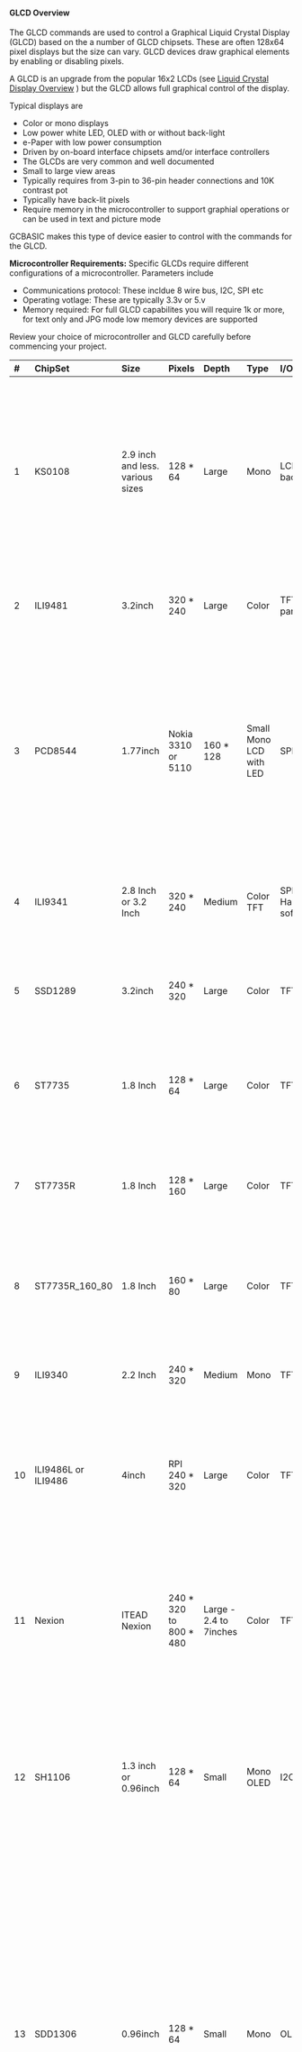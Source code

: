 <div class="section">

<div class="titlepage">

<div>

<div>

#### <span id="glcd_overview"></span>GLCD Overview

</div>

</div>

</div>

The GLCD commands are used to control a Graphical Liquid Crystal Display
(GLCD) based on the a number of GLCD chipsets. These are often 128x64
pixel displays but the size can vary. GLCD devices draw graphical
elements by enabling or disabling pixels.

A GLCD is an upgrade from the popular 16x2 LCDs (see
<a href="lcd_overview" class="link" title="LCD Overview">Liquid Crystal Display Overview</a>
) but the GLCD allows full graphical control of the display.

Typical displays are

<div class="itemizedlist">

-   Color or mono displays
-   Low power white LED, OLED with or without back-light
-   e-Paper with low power consumption
-   Driven by on-board interface chipsets amd/or interface controllers
-   The GLCDs are very common and well documented
-   Small to large view areas
-   Typically requires from 3-pin to 36-pin header connections and 10K
    contrast pot
-   Typically have back-lit pixels
-   Require memory in the microcontroller to support graphial operations
    or can be used in text and picture mode

</div>

GCBASIC makes this type of device easier to control with the commands
for the GLCD.

<span class="strong">**Microcontroller Requirements:**</span> Specific
GLCDs require different configurations of a microcontroller. Parameters
include

<div class="itemizedlist">

-   Communications protocol: These incldue 8 wire bus, I2C, SPI etc
-   Operating votlage: These are typically 3.3v or 5.v
-   Memory required: For full GLCD capabilites you will require 1k or
    more, for text only and JPG mode low memory devices are supported

</div>

Review your choice of microcontroller and GLCD carefully before
commencing your project.

<div class="informaltable">

<table data-border="1">
<thead>
<tr class="header">
<th style="text-align: left;"><span class="strong"><strong>#</strong></span></th>
<th style="text-align: left;"><span class="strong"><strong>ChipSet</strong></span></th>
<th style="text-align: left;"><span class="strong"><strong>Size</strong></span></th>
<th style="text-align: left;"><span class="strong"><strong>Pixels</strong></span></th>
<th style="text-align: left;"><span class="strong"><strong>Depth</strong></span></th>
<th style="text-align: left;"><span class="strong"><strong>Type</strong></span></th>
<th style="text-align: left;"><span class="strong"><strong>I/O</strong></span></th>
<th style="text-align: left;"><span class="strong"><strong>Support</strong></span></th>
<th style="text-align: left;"><span class="strong"><strong>Operating</strong></span></th>
<th style="text-align: left;"><span class="strong"><strong>Comments</strong></span></th>
<th style="text-align: left;"><span class="strong"><strong>Requirements</strong></span></th>
<th style="text-align: left;"><span class="strong"><strong>Assessment</strong></span></th>
</tr>
</thead>
<tbody>
<tr class="odd">
<td style="text-align: left;"><p>1</p></td>
<td style="text-align: left;"><p>KS0108</p></td>
<td style="text-align: left;"><p>2.9 inch and less. various sizes</p></td>
<td style="text-align: left;"><p>128 * 64</p></td>
<td style="text-align: left;"><p>Large</p></td>
<td style="text-align: left;"><p>Mono</p></td>
<td style="text-align: left;"><p>LCD typically with backlight</p></td>
<td style="text-align: left;"><p>8-bit parallel PIC and AVR: Software device specific protocol</p></td>
<td style="text-align: left;"><p>Typically operates at VCC 5. Always check voltage specifications 8-bit bus required.</p></td>
<td style="text-align: left;"><p>Bit 7 of the bus is read/write – this could cause potential lockup – this is low risk.   Uses the KS0107B (or NT7107C) a 64-channel common driver which generates the timing signal to control the two KS0108B segment drivers.</p></td>
<td style="text-align: left;"><p>Requires 12 ports/connections.</p></td>
<td style="text-align: left;"><p>These are low cost mono devices.</p></td>
</tr>
<tr class="even">
<td style="text-align: left;"><p>2</p></td>
<td style="text-align: left;"><p>ILI9481</p></td>
<td style="text-align: left;"><p>3.2inch</p></td>
<td style="text-align: left;"><p>320 * 240</p></td>
<td style="text-align: left;"><p>Large</p></td>
<td style="text-align: left;"><p>Color</p></td>
<td style="text-align: left;"><p>TFT LCD 8-bit parallel</p></td>
<td style="text-align: left;"><p>PIC: Set per bit. AVR: via Shield set via AND PORT command</p></td>
<td style="text-align: left;"><p>+VCC from 2.7 to 5. Always check voltage specifications</p></td>
<td style="text-align: left;"><p>UNO shield is excellent. Very fast display.</p></td>
<td style="text-align: left;"><p>SPI requires 4 ports plus 2 ports. Typically 6 in total.</p></td>
<td style="text-align: left;"><p>Good GLCD with very good GLCD performance.</p></td>
</tr>
<tr class="odd">
<td style="text-align: left;"><p>3</p></td>
<td style="text-align: left;"><p>PCD8544</p></td>
<td style="text-align: left;"><p>1.77inch</p></td>
<td style="text-align: left;"><p>Nokia 3310 or 5110</p></td>
<td style="text-align: left;"><p>160 * 128</p></td>
<td style="text-align: left;"><p>Small Mono LCD with LED</p></td>
<td style="text-align: left;"><p>SPI</p></td>
<td style="text-align: left;"><p>PIC and AVR: Device specific SPI command, all in software.</p></td>
<td style="text-align: left;"><p>Display can operate in text mode only for low RAM microcontrollers as full GLCD capabilities requires 512bytes of RAM. +VCC 3.3. Always check voltage specifications Nice display. Sensitive to operating voltages.</p></td>
<td style="text-align: left;"><p>Minimum RAM required is 512 bytes then add user variables for graphics mode, this display can operate in text mode only for low RAM microcontrollers.</p></td>
<td style="text-align: left;"><p>SPI requires 4 ports plus 2 ports. Typically 6 in total.</p></td>
<td style="text-align: left;"><p>Good for cost and performance</p></td>
</tr>
<tr class="even">
<td style="text-align: left;"><p>4</p></td>
<td style="text-align: left;"><p>ILI9341</p></td>
<td style="text-align: left;"><p>2.8 Inch or 3.2 Inch</p></td>
<td style="text-align: left;"><p>320 * 240</p></td>
<td style="text-align: left;"><p>Medium</p></td>
<td style="text-align: left;"><p>Color TFT</p></td>
<td style="text-align: left;"><p>SPI PIC and AVR: Hardware and software SPI</p></td>
<td style="text-align: left;"><p>Typically operates at VCC 5. Always check voltage specifications</p></td>
<td style="text-align: left;"><p>+VCC from 2.7 to 5. Always check voltage specifications</p></td>
<td style="text-align: left;"><p>Very nice display.</p></td>
<td style="text-align: left;"><p>SPI requires 4 ports plus 2 ports. Typically 6 in total.</p></td>
<td style="text-align: left;"><p>Good for cost and performance</p></td>
</tr>
<tr class="odd">
<td style="text-align: left;"><p>5</p></td>
<td style="text-align: left;"><p>SSD1289</p></td>
<td style="text-align: left;"><p>3.2inch</p></td>
<td style="text-align: left;"><p>240 * 320</p></td>
<td style="text-align: left;"><p>Large</p></td>
<td style="text-align: left;"><p>Color</p></td>
<td style="text-align: left;"><p>TFT LCD</p></td>
<td style="text-align: left;"><p>16-bit parallel AVR: Software device specific protocol.</p></td>
<td style="text-align: left;"><p>Typically operates at VCC 5. Always check voltage specifications</p></td>
<td style="text-align: left;"><p>Mega2560 shield required.</p></td>
<td style="text-align: left;"><p>Connectivity requires 20 ports.</p></td>
<td style="text-align: left;"><p>Good for Mega2560 type shields</p></td>
</tr>
<tr class="even">
<td style="text-align: left;"><p>6</p></td>
<td style="text-align: left;"><p>ST7735</p></td>
<td style="text-align: left;"><p>1.8 Inch</p></td>
<td style="text-align: left;"><p>128 * 64</p></td>
<td style="text-align: left;"><p>Large</p></td>
<td style="text-align: left;"><p>Color</p></td>
<td style="text-align: left;"><p>TFT LCD</p></td>
<td style="text-align: left;"><p>SPI</p></td>
<td style="text-align: left;"><p>PIC and AVR: Hardware and software SPI</p></td>
<td style="text-align: left;"><p>Typically operates at VCC 5. Always check voltage specifications Very nice display.</p></td>
<td style="text-align: left;"><p>SPI requires 4 ports plus 2 ports. Typically 6 in total.</p></td>
<td style="text-align: left;"><p>Good for cost and performance</p></td>
</tr>
<tr class="odd">
<td style="text-align: left;"><p>7</p></td>
<td style="text-align: left;"><p>ST7735R</p></td>
<td style="text-align: left;"><p>1.8 Inch</p></td>
<td style="text-align: left;"><p>128 * 160</p></td>
<td style="text-align: left;"><p>Large</p></td>
<td style="text-align: left;"><p>Color</p></td>
<td style="text-align: left;"><p>TFT LCD</p></td>
<td style="text-align: left;"><p>SPI</p></td>
<td style="text-align: left;"><p>PIC and AVR: Hardware and software SPI</p></td>
<td style="text-align: left;"><p>Typically operates at VCC 5. Always check voltage specifications Very nice display.</p></td>
<td style="text-align: left;"><p>SPI requires 4 ports plus 2 ports. Typically 6 in total.</p></td>
<td style="text-align: left;"><p>Good for cost and performance</p></td>
</tr>
<tr class="even">
<td style="text-align: left;"><p>8</p></td>
<td style="text-align: left;"><p>ST7735R_160_80</p></td>
<td style="text-align: left;"><p>1.8 Inch</p></td>
<td style="text-align: left;"><p>160 * 80</p></td>
<td style="text-align: left;"><p>Large</p></td>
<td style="text-align: left;"><p>Color</p></td>
<td style="text-align: left;"><p>TFT LCD</p></td>
<td style="text-align: left;"><p>SPI</p></td>
<td style="text-align: left;"><p>PIC and AVR: Hardware and software SPI</p></td>
<td style="text-align: left;"><p>Typically operates at VCC 5. Always check voltage specifications Very nice display.</p></td>
<td style="text-align: left;"><p>SPI requires 4 ports plus 2 ports. Typically 6 in total.</p></td>
<td style="text-align: left;"><p>Good for cost and performance</p></td>
</tr>
<tr class="odd">
<td style="text-align: left;"><p>9</p></td>
<td style="text-align: left;"><p>ILI9340</p></td>
<td style="text-align: left;"><p>2.2 Inch</p></td>
<td style="text-align: left;"><p>240 * 320</p></td>
<td style="text-align: left;"><p>Medium</p></td>
<td style="text-align: left;"><p>Mono</p></td>
<td style="text-align: left;"><p>TFT LCD</p></td>
<td style="text-align: left;"><p>SPI</p></td>
<td style="text-align: left;"><p>PIC and AVR: Hardware and software SPI</p></td>
<td style="text-align: left;"><p>Typically operates at VCC 5. Always check voltage specifications</p></td>
<td style="text-align: left;"><p>SPI requires 4 ports plus 2 ports. Typically 6 in total.</p></td>
<td style="text-align: left;"><p>Good for cost and performance</p></td>
</tr>
<tr class="even">
<td style="text-align: left;"><p>10</p></td>
<td style="text-align: left;"><p>ILI9486L or ILI9486</p></td>
<td style="text-align: left;"><p>4inch</p></td>
<td style="text-align: left;"><p>RPI 240 * 320</p></td>
<td style="text-align: left;"><p>Large</p></td>
<td style="text-align: left;"><p>Color</p></td>
<td style="text-align: left;"><p>TFT LCD</p></td>
<td style="text-align: left;"><p>SPI and 8Bit Bus</p></td>
<td style="text-align: left;"><p>PIC and AVR: Hardware and software SPI AVR: 8Bit Bus using an UNO Shield. PIC: 8bit port suppported.</p></td>
<td style="text-align: left;"><p>Typically operates at VCC 5. Always check voltage specifications Great pixel display.</p></td>
<td style="text-align: left;"><p>SPI requires 4 ports plus 2 ports. Typically 6 in total. 8Bit Bus requires 8 ports plus 4 control ports. Typically 13 in total using an 8bit bus solution.</p></td>
<td style="text-align: left;"><p>An expensive option</p></td>
</tr>
<tr class="odd">
<td style="text-align: left;"><p>11</p></td>
<td style="text-align: left;"><p>Nexion</p></td>
<td style="text-align: left;"><p>ITEAD Nexion</p></td>
<td style="text-align: left;"><p>240 * 320 to 800 * 480</p></td>
<td style="text-align: left;"><p>Large - 2.4 to 7inches</p></td>
<td style="text-align: left;"><p>Color</p></td>
<td style="text-align: left;"><p>TFT LCD</p></td>
<td style="text-align: left;"><p>Serial - hardware or software serial is supported.</p></td>
<td style="text-align: left;"><p>Nextion specfic and GLCD command set</p></td>
<td style="text-align: left;"><p>Typically operates at VCC 5 with external power supply. Always check voltage specifications Great command set, you need to learn the GUI and then interface to GCBASIC.</p></td>
<td style="text-align: left;"><p>2 ports for the read/write serial operations.</p></td>
<td style="text-align: left;"><p>A very nice option but if you need flexibility then the best!</p></td>
</tr>
<tr class="even">
<td style="text-align: left;"><p>12</p></td>
<td style="text-align: left;"><p>SH1106</p></td>
<td style="text-align: left;"><p>1.3 inch or 0.96inch</p></td>
<td style="text-align: left;"><p>128 * 64</p></td>
<td style="text-align: left;"><p>Small</p></td>
<td style="text-align: left;"><p>Mono OLED</p></td>
<td style="text-align: left;"><p>I2C</p></td>
<td style="text-align: left;"><p>PIC and AVR: Hardware and software I2C</p></td>
<td style="text-align: left;"><p>Always at 3.3v. Always check voltage specifications</p></td>
<td style="text-align: left;"><p>RAM for Full Mode GLCD is 1024 bytes or Low Memory GLCD is 128 bytes or 0 bytes for Text GLCD Mode then add user variables for graphics mode.</p></td>
<td style="text-align: left;"><p>I2C requires 2 ports.</p></td>
<td style="text-align: left;"><p>Good OLED display, excellent value for money</p></td>
</tr>
<tr class="odd">
<td style="text-align: left;"><p>13</p></td>
<td style="text-align: left;"><p>SDD1306</p></td>
<td style="text-align: left;"><p>0.96inch</p></td>
<td style="text-align: left;"><p>128 * 64</p></td>
<td style="text-align: left;"><p>Small</p></td>
<td style="text-align: left;"><p>Mono</p></td>
<td style="text-align: left;"><p>OLED</p></td>
<td style="text-align: left;"><p>I2C and SPI</p></td>
<td style="text-align: left;"><p>PIC and AVR: Hardware and software I2C, and software SPI</p></td>
<td style="text-align: left;"><p>RAM for Full Mode GLCD is 1024 bytes or Low Memory GLCD is 128 bytes or 0 bytes for Text GLCD Mode then add user variables for graphics mode. Typically operates at VCC 5. Always check voltage specifications Very good OLED display. Driver supports gaming. Minimum RAM required is 1024 bytes then add user variables for graphics mode.</p>
<p>Display can operate in text mode only for low RAM microcontrollers</p></td>
<td style="text-align: left;"><p>SPI requires 4 ports plus 2 ports. Typically 6 in total.</p>
<p>I2C requires 2 ports.</p></td>
<td style="text-align: left;"><p>Good OLED display, excellent value for money</p></td>
</tr>
<tr class="even">
<td style="text-align: left;"><p>14</p></td>
<td style="text-align: left;"><p>SDD1306 Twin Screen</p></td>
<td style="text-align: left;"><p>0.96inch * 2</p></td>
<td style="text-align: left;"><p>128 * 128</p></td>
<td style="text-align: left;"><p>Small</p></td>
<td style="text-align: left;"><p>Mono</p></td>
<td style="text-align: left;"><p>OLED</p></td>
<td style="text-align: left;"><p>I2C and SPI</p></td>
<td style="text-align: left;"><p>PIC and AVR: Hardware and software I2C, and software SPI</p></td>
<td style="text-align: left;"><p>RAM for Full Mode GLCD is 2048 bytes or Low Memory GLCD is 128 bytes or 0 bytes for Text GLCD Mode then add user variables for graphics mode. Typically operates at VCC 5. Always check voltage specifications Very good OLED display. Driver supports gaming. Minimum RAM required is 1024 bytes then add user variables for graphics mode.</p>
<p>Display can operate in text mode only for low RAM microcontrollers</p></td>
<td style="text-align: left;"><p>SPI requires 4 ports plus 3 ports. Typically 7 in total.</p>
<p>I2C requires 2 ports.</p></td>
<td style="text-align: left;"><p>Good OLED display, excellent value for money</p></td>
</tr>
<tr class="odd">
<td style="text-align: left;"><p>15</p></td>
<td style="text-align: left;"><p>SDD1306_32</p></td>
<td style="text-align: left;"><p>0.96inch</p></td>
<td style="text-align: left;"><p>128 * 32</p></td>
<td style="text-align: left;"><p>Very small</p></td>
<td style="text-align: left;"><p>Mono</p></td>
<td style="text-align: left;"><p>OLED</p></td>
<td style="text-align: left;"><p>I2C and SPI</p></td>
<td style="text-align: left;"><p>PIC and AVR: Hardware and software I2C, and software SPI</p></td>
<td style="text-align: left;"><p>RAM for Full Mode GLCD is 512 bytes or Low Memory GLCD is 128 bytes or 0 bytes for Text GLCD Mode then add user variables for graphics mode. Typically operates at VCC 5. Always check voltage specifications Best small OLED display. Driver supports gaming. Minimum RAM required is 512 bytes then add user variables for graphics mode, this display can operate in text mode only for low RAM microcontrollers</p></td>
<td style="text-align: left;"><p>SPI requires 4 ports plus 2 ports. Typically 6 in total.</p>
<p>I2C requires 2 ports.</p></td>
<td style="text-align: left;"><p>Good OLED display, excellent value for money</p></td>
</tr>
<tr class="even">
<td style="text-align: left;"><p>16</p></td>
<td style="text-align: left;"><p>ST7920</p></td>
<td style="text-align: left;"><p>2.9inch</p></td>
<td style="text-align: left;"><p>128 * 64</p></td>
<td style="text-align: left;"><p>Large</p></td>
<td style="text-align: left;"><p>Mono</p></td>
<td style="text-align: left;"><p>LCD typically with backlight 8-bit parallel</p></td>
<td style="text-align: left;"><p>PIC and AVR: Software device specific protocol.</p></td>
<td style="text-align: left;"><p>Typically operates at VCC 5. Always check voltage specifications</p></td>
<td style="text-align: left;"><p>8-bit bus required. Bit 7 of the bus is read/write – this could cause potential lockup – this is low risk.</p>
<p>This looks like a KS0108 but it is NOT! Supports Chinese font set.</p></td>
<td style="text-align: left;"><p>Requires 12 ports.</p></td>
<td style="text-align: left;"><p>A very slow device.</p></td>
</tr>
<tr class="odd">
<td style="text-align: left;"><p>17</p></td>
<td style="text-align: left;"><p>HX8347G</p></td>
<td style="text-align: left;"><p>2.2inch</p></td>
<td style="text-align: left;"><p>240 * 320</p></td>
<td style="text-align: left;"><p>Large</p></td>
<td style="text-align: left;"><p>Color</p></td>
<td style="text-align: left;"><p>TFT LCD</p></td>
<td style="text-align: left;"><p>SPI</p></td>
<td style="text-align: left;"><p>AVR 8 bit bus</p></td>
<td style="text-align: left;"><p>Typically operates at VCC 5. Always check voltage specifications Great pixel display.</p></td>
<td style="text-align: left;"><p>Controller requires 8 ports plus 5 control ports. Typically 13 in total with an UNO shield.</p></td>
<td style="text-align: left;"><p>An very nice display</p></td>
</tr>
<tr class="even">
<td style="text-align: left;"><p>18</p></td>
<td style="text-align: left;"><p>SDD1331</p></td>
<td style="text-align: left;"><p>0.96inch</p></td>
<td style="text-align: left;"><p>96 * 48</p></td>
<td style="text-align: left;"><p>Small</p></td>
<td style="text-align: left;"><p>Color</p></td>
<td style="text-align: left;"><p>OLED</p></td>
<td style="text-align: left;"><p>SPI</p></td>
<td style="text-align: left;"><p>PIC and AVR: Hardware and software I2C, and software SPI</p></td>
<td style="text-align: left;"><p>Typically operates at VCC 5. Always check voltage specifications</p></td>
<td style="text-align: left;"><p>SPI requires typically 6 in total.</p></td>
<td style="text-align: left;"><p>Very good color OLED display, excellent value for money</p></td>
</tr>
<tr class="odd">
<td style="text-align: left;"><p>19</p></td>
<td style="text-align: left;"><p>ILI9326</p></td>
<td style="text-align: left;"><p>3.00inch</p></td>
<td style="text-align: left;"><p>400 * 320</p></td>
<td style="text-align: left;"><p>Large</p></td>
<td style="text-align: left;"><p>Color</p></td>
<td style="text-align: left;"><p>OLED</p></td>
<td style="text-align: left;"><p>8 bit bus</p></td>
<td style="text-align: left;"><p>PIC and AVR: 8 bit bus</p></td>
<td style="text-align: left;"><p>Typically operates at VCC 3.3. Always check voltage specifications</p></td>
<td style="text-align: left;"><p>Requires typically 13 in total plus 0v, VCC and LED.</p></td>
<td style="text-align: left;"><p>Good color OLED display, good value for money as it is fast. But, the rotate is all executed in software and this does slow down processing.</p>
<p><br />
The LED connected is typically to ground. You can solder the GND connect to make the backlite permanently on.</p></td>
</tr>
<tr class="even">
<td style="text-align: left;"><p>20</p></td>
<td style="text-align: left;"><p>NT7108C</p></td>
<td style="text-align: left;"><p>2.9 inch and less. various sizes</p></td>
<td style="text-align: left;"><p>128 * 64</p></td>
<td style="text-align: left;"><p>Large</p></td>
<td style="text-align: left;"><p>Mono</p></td>
<td style="text-align: left;"><p>LCD typically with backlight</p></td>
<td style="text-align: left;"><p>8-bit parallel PIC and AVR: Software device specific protocol</p></td>
<td style="text-align: left;"><p>Typically operates at VCC 5. Always check voltage specifications 8-bit bus required.</p></td>
<td style="text-align: left;"><p>Look similar to KS0108, but, it is NOT the same, hence this driver.   Uses the Winstar’s WDG0151-TMI module, which is a 128×64 pixel monochromatic display.   This uses two Neotic display controller chips: NT7108C and NT7107C. The WDG0151 module contains two sets of it to drive 128 segments.   On the other hand, the KS0107B (or NT7107C) is a 64-channel common driver which generates the timing signal to control the two KS0108B segment drivers.<br />
<br />
The NT7108C is very sensitive with respect to clock timing.   You may have to adjust to ensure the display operates as correctly.</p></td>
<td style="text-align: left;"><p>Requires 12 ports/connections.</p></td>
<td style="text-align: left;"><p>These are medium cost mono devices.</p></td>
</tr>
<tr class="odd">
<td style="text-align: left;"><p>21</p></td>
<td style="text-align: left;"><p>T6963_64</p></td>
<td style="text-align: left;"><p>4inches by 2inches</p></td>
<td style="text-align: left;"><p>240 * 64</p></td>
<td style="text-align: left;"><p>Large</p></td>
<td style="text-align: left;"><p>Mono</p></td>
<td style="text-align: left;"><p>LCD typically with backlight</p></td>
<td style="text-align: left;"><p>8-bit parallel PIC and AVR: Software device specific protocol</p></td>
<td style="text-align: left;"><p>Typically operates at VCC 5. Always check voltage specifications 8-bit bus required.</p></td>
<td style="text-align: left;"><p>Operating similar to KS0108 and an LCD. segment drivers.<br />
<br />
</p></td>
<td style="text-align: left;"><p>Requires 12 ports/connections.</p></td>
<td style="text-align: left;"><p>These are medium cost mono devices.</p></td>
</tr>
<tr class="even">
<td style="text-align: left;"><p>22</p></td>
<td style="text-align: left;"><p>T6963_128</p></td>
<td style="text-align: left;"><p>4inches by 2inches</p></td>
<td style="text-align: left;"><p>240 * 128</p></td>
<td style="text-align: left;"><p>Large</p></td>
<td style="text-align: left;"><p>Mono</p></td>
<td style="text-align: left;"><p>LCD typically with backlight</p></td>
<td style="text-align: left;"><p>8-bit parallel PIC and AVR: Software device specific protocol</p></td>
<td style="text-align: left;"><p>Typically operates at VCC 5. Always check voltage specifications 8-bit bus required.</p></td>
<td style="text-align: left;"><p>Operating similar to KS0108 and an LCD. segment drivers.<br />
<br />
</p></td>
<td style="text-align: left;"><p>Requires 12 ports/connections.</p></td>
<td style="text-align: left;"><p>These are medium cost mono devices.</p></td>
</tr>
<tr class="odd">
<td style="text-align: left;"><p>23</p></td>
<td style="text-align: left;"><p>UC1601</p></td>
<td style="text-align: left;"><p>4.00inch</p></td>
<td style="text-align: left;"><p>132 * 22</p></td>
<td style="text-align: left;"><p>Medium</p></td>
<td style="text-align: left;"><p>Mono</p></td>
<td style="text-align: left;"><p>OLED</p></td>
<td style="text-align: left;"><p>I2C and SPI</p></td>
<td style="text-align: left;"><p>PIC and AVR: Hardware and software I2C, and software SPI</p></td>
<td style="text-align: left;"><p>RAM for Full Mode GLCD is 396 bytes or Low Memory GLCD is 128 bytes or 0 bytes for Text GLCD Mode then add user variables for graphics mode. Typically operates at VCC 2.8v. Always check voltage specifications Very good display. Driver supports gaming. Minimum RAM required is 396 bytes then add user variables for graphics mode.</p></td>
<td style="text-align: left;"><p>Requires up to 5 ports/connections.</p></td>
<td style="text-align: left;"><p>Low cost device</p></td>
</tr>
<tr class="even">
<td style="text-align: left;"><p>24</p></td>
<td style="text-align: left;"><p>SDD1351</p></td>
<td style="text-align: left;"><p>1.50inch</p></td>
<td style="text-align: left;"><p>128 * 128</p></td>
<td style="text-align: left;"><p>Small</p></td>
<td style="text-align: left;"><p>Color</p></td>
<td style="text-align: left;"><p>OLED</p></td>
<td style="text-align: left;"><p>SPI</p></td>
<td style="text-align: left;"><p>PIC and AVR: Hardware and software I2C, and software SPI</p></td>
<td style="text-align: left;"><p>Typically operates at VCC 3.3 or 5. Always check voltage specifications</p></td>
<td style="text-align: left;"><p>SPI requires typically 6 in total.</p></td>
<td style="text-align: left;"><p>Very good color OLED display, excellent value for money</p></td>
</tr>
<tr class="odd">
<td style="text-align: left;"><p>25</p></td>
<td style="text-align: left;"><p>Waveshare e-Paper</p></td>
<td style="text-align: left;"><p>Various Size from 2.13 to 7.5 inches</p></td>
<td style="text-align: left;"><p>104 * 112 to 640 * 384</p></td>
<td style="text-align: left;"><p>Small to very large</p></td>
<td style="text-align: left;"><p>Black and White</p></td>
<td style="text-align: left;"><p>Microencapsulated Electrophoretic Display</p></td>
<td style="text-align: left;"><p>SPI</p></td>
<td style="text-align: left;"><p>PIC and AVR: Hardware and software I2C, and software SPI</p></td>
<td style="text-align: left;"><p>Typically operates at VCC 3.3. Always check voltage specifications</p></td>
<td style="text-align: left;"><p>SPI requires typically 6 in total.</p></td>
<td style="text-align: left;"><p>Very good color e-Paper displays, excellent value for money Display can operate in text mode only for low RAM microcontrollers using SRAM solution.</p></td>
</tr>
<tr class="even">
<td style="text-align: left;"><p>26</p></td>
<td style="text-align: left;"><p>ST7789</p></td>
<td style="text-align: left;"><p>2.0 Inch</p></td>
<td style="text-align: left;"><p>240 * 240 or 320 * 240</p></td>
<td style="text-align: left;"><p>Medium</p></td>
<td style="text-align: left;"><p>Color TFT</p></td>
<td style="text-align: left;"><p>SPI PIC and AVR: Hardware and software SPI</p></td>
<td style="text-align: left;"><p>Typically operates at 3v3. Always check voltage specifications</p></td>
<td style="text-align: left;"><p>+VCC from 3v3. Always check voltage specifications</p></td>
<td style="text-align: left;"><p>Very nice display.</p></td>
<td style="text-align: left;"><p>SPI requires 3 ports (data, clock &amp; command/data) plus 1 port ( reset ). Typically 4 in total.</p></td>
<td style="text-align: left;"><p>Good for cost and performance</p></td>
</tr>
<tr class="odd">
<td style="text-align: left;"><p>27</p></td>
<td style="text-align: left;"><p>ST7735R_160_80</p></td>
<td style="text-align: left;"><p>1.8 Inch</p></td>
<td style="text-align: left;"><p>160 * 80</p></td>
<td style="text-align: left;"><p>Large</p></td>
<td style="text-align: left;"><p>Color</p></td>
<td style="text-align: left;"><p>TFT LCD</p></td>
<td style="text-align: left;"><p>SPI</p></td>
<td style="text-align: left;"><p>PIC and AVR: Hardware and software SPI</p></td>
<td style="text-align: left;"><p>Typically operates only at VCC 3.3. Always check voltage specifications Very nice display.</p></td>
<td style="text-align: left;"><p>SPI requires 4 ports plus 2 ports. Typically 6 in total.</p></td>
<td style="text-align: left;"><p>Good for cost and performance</p></td>
</tr>
<tr class="even">
<td style="text-align: left;"><p>28</p></td>
<td style="text-align: left;"><p>ILI9488</p></td>
<td style="text-align: left;"><p>3.2inch</p></td>
<td style="text-align: left;"><p>320 * 240</p></td>
<td style="text-align: left;"><p>Large</p></td>
<td style="text-align: left;"><p>Color</p></td>
<td style="text-align: left;"><p>TFT LCD SPI</p></td>
<td style="text-align: left;"><p>PIC/&amp;AVR: SPI Only</p></td>
<td style="text-align: left;"><p>+VCC from 3v3 to 5. GLCD I/O is ONLY 3v3. Always check voltage specifications.</p></td>
<td style="text-align: left;"><p>Display is good, however, slower than comparable (size) GLCDs as the color definitions are four bytes ( typical color definitions are two bytes)</p></td>
<td style="text-align: left;"><p>SPI requires 4 ports plus 2 ports. Typically 6 in total.</p></td>
<td style="text-align: left;"><p>Acceptable GLCD performance.</p></td>
</tr>
<tr class="odd">
<td style="text-align: left;"><p>29</p></td>
<td style="text-align: left;"><p>ST7567</p></td>
<td style="text-align: left;"><p>1.9inch</p></td>
<td style="text-align: left;"><p>128 * 64</p></td>
<td style="text-align: left;"><p>Medium</p></td>
<td style="text-align: left;"><p>Mono</p></td>
<td style="text-align: left;"><p>LCD</p></td>
<td style="text-align: left;"><p>I2C and SPI</p></td>
<td style="text-align: left;"><p>PIC and AVR: Software I2C, and, hardware software SPI. Harware IC2 fails as the ST7567 does not comply witht the I2C standard.</p></td>
<td style="text-align: left;"><p>+VCC from 3v3 to 5. GLCD I/O is ONLY 3v3. Always check voltage specifications.</p></td>
<td style="text-align: left;"><p>SPI requires 4 ports plus 2 ports. Typically 6 in total.</p>
<p>I2C requires 2 ports.</p></td>
<td style="text-align: left;"><p>Typically operates at VCC 3v3 but may support 5v0. Always check voltage specifications Very good LCD display. Driver supports gaming. Minimum RAM required is 1024 bytes then add user variables for graphics mode.</p></td>
</tr>
</tbody>
</table>

</div>

<span class="strong">**Setup:**</span>

You <span class="strong">**must**</span> include the `glcd.h` file at
the top of your program. The file needs to be in brackets as shown
below.

``` screen
    #include <GLCD.h>
```

<span class="strong">**Defines:**</span>

There are several connections that must be defined to use the GLCD
commands with a GLCD display. The <span class="emphasis">*I/O
pin*</span> is the pin on the Microchip PIC or the Atmel AVR
microcontroller that is connected to that specific pin on the graphical
LCD.

<span class="strong">**Example: KS0108 connectivity**</span>

``` screen
    #define GLCD_RW   _I/O pin_ ‘Read/Write pin connection
    #define GLCD_RESET  _I/O pin_ ‘Reset pin connection
    #define GLCD_CS1  _I/O pin_ ‘CS1 pin connection
    #define GLCD_CS2  _I/O pin_ ‘CS2 pin connection
    #define GLCD_RS   _I/O pin_ ‘RS pin connection
    #define GLCD_ENABLE _I/O pin_ ‘Enable pin Connection
    #define GLCD_DB0  _I/O pin_ ‘Data pin 0 Connection
    #define GLCD_DB1  _I/O pin_ ‘Data pin 1 Connection
    #define GLCD_DB2  _I/O pin_ ‘Data pin 2 Connection
    #define GLCD_DB3  _I/O pin_ ‘Data pin 3 Connection
    #define GLCD_DB4  _I/O pin_ ‘Data pin 4 Connection
    #define GLCD_DB5  _I/O pin_ ‘Data pin 5 Connection
    #define GLCD_DB6  _I/O pin_ ‘Data pin 6 Connection
    #define GLCD_DB7  _I/O pin_ ‘Data pin 7 Connection
    #define GLCD_PROTECTOVERRUN 'prevent screen overdrawing     'SSD1306 GLCD only
    #define GLCDDirection       'Invert GLCD Y axis             'KS0108 GCD only
```

Common commands supported across the range of supported GLCDs are:

<div class="informaltable">

| <span class="strong">**Command**</span> | <span class="strong">**Purpose**</span>                                                  | <span class="strong">**Example**</span>                                                        |
|:----------------------------------------|:-----------------------------------------------------------------------------------------|:-----------------------------------------------------------------------------------------------|
| `GLCDCLS`                               | Clear screen of GLCD                                                                     | `GLCDCLS`                                                                                      |
| `GLCDPrint`                             | Print string of characters on GLCD using GCB font set                                    | `GLCDPrint( Xposition, Yposition, Stringvariable` )                                            |
| `GLCDDrawChar`                          | Print character on GLCD using GCB font set                                               | `GLCDDrawChar( Xposition, Yposition, CharCode )`                                               |
| `GLCDDrawString`                        | Print characters on GLCD using GCB font set                                              | `GLCDDrawString( Xposition, Yposition, Stringvariable )`                                       |
| `Box`                                   | Draw a box on the GLCD to a specific size                                                | `Box ( Xposition1, Yposition1, Xposition2, Yposition2, [Optional In LineColour as 0 or 1] )`   |
| `FilledBox`                             | Draw a box on the GLCD to a specific size that is filled with the foreground colour.     | `FilledBox (Xposition1, Yposition1, Xposition2, Yposition2, [Optional In LineColour 0 or 1] )` |
| `Line`                                  | Draw a line on the GLCD to a specific length that is filled with the specific attribute. | `Line ( Xposition1, Yposition1, Xposition2, Yposition2, [Optional In LineColour 0 or 1] )`     |
| `PSet`                                  | Set a pixel on the GLCD at a specific position that is set with the specific attribute.  | `PSet(Xposition, Yposition, Pixel Colour 0 or 1)`                                              |

</div>

  
  

Public variable supported across the range of supported GLCDs are shown
in the table below. These variables control the user definable
parameters of a specific GLCD.

<div class="informaltable">

<table data-border="1">
<thead>
<tr class="header">
<th style="text-align: left;"><span class="strong"><strong>Variable</strong></span></th>
<th style="text-align: left;"><span class="strong"><strong>Purpose</strong></span></th>
<th style="text-align: left;"><span class="strong"><strong>Type</strong></span></th>
</tr>
</thead>
<tbody>
<tr class="odd">
<td style="text-align: left;"><p><code class="literal">GLCDBackground</code></p></td>
<td style="text-align: left;"><p>Color of GLCD background.</p></td>
<td style="text-align: left;"><p>Can be monochrome or color.<br />
For mono GLCDs the default is White or 0x0001. For color GLCDs the default is White or 0xFFFF.</p></td>
</tr>
<tr class="even">
<td style="text-align: left;"><p><code class="literal">GLCDForeground</code></p></td>
<td style="text-align: left;"><p>Color of GLCD foreground.</p></td>
<td style="text-align: left;"><p>Can be monochrome or color.<br />
For mono GLCDs the default is non-white or 0x0000. For color GLCDs the default is Black or 0x0000.</p></td>
</tr>
<tr class="odd">
<td style="text-align: left;"><p><code class="literal">GLCDFontWidth</code></p></td>
<td style="text-align: left;"><p>Width of the current GLCD font.</p></td>
<td style="text-align: left;"><p>Default is 6 pixels.</p></td>
</tr>
<tr class="even">
<td style="text-align: left;"><p><code class="literal">GLCDfntDefault</code></p></td>
<td style="text-align: left;"><p>Size of the current GLCD font.</p></td>
<td style="text-align: left;"><p>Default is 0.+ This equates to the standard GCB font set.</p></td>
</tr>
<tr class="odd">
<td style="text-align: left;"><p><code class="literal">GLCDfntDefaultsize</code></p></td>
<td style="text-align: left;"><p>Size of the current GLCD font.</p></td>
<td style="text-align: left;"><p>Default is 1.+ This equates to the 8 pixel high.</p></td>
</tr>
</tbody>
</table>

</div>

For color TFT displays any color can be defined using a valid
hexidecimal word value between 0x0000 to 0xFFFF., see
<http://www.barth-dev.de/online/rgb565-color-picker/> for a wider range
of color parameters.

The following color constants are prevent-defined.

``` screen
    TFT_BLACK       0x0000
    TFT_NAVY        0x000F
    TFT_DARKGREEN   0x03E0
    TFT_DARKCYAN    0x03EF
    TFT_MAROON      0x7800
    TFT_PURPLE      0x780F
    TFT_OLIVE       0x7BE0
    TFT_LIGHTGREY   0xC618
    TFT_DARKGREY    0x7BEF
    TFT_BLUE        0x001F
    TFT_GREEN       0x07E0
    TFT_CYAN        0x07FF
    TFT_RED         0xF800
    TFT_MAGENTA     0xF81F
    TFT_YELLOW      0xFFE0
    TFT_WHITE       0xFFFF
    TFT_ORANGE      0xFD20
    TFT_GREENYELLOW 0xAFE5
    TFT_PINK        0xF81F
```

This example shows how to drive a KS0108 based Graphic LCD module with
the built in commands of GCBASIC. See
<a href="http://www.greatcowbasic.com/sample-projects" class="link">Graphic LCD</a>
for details, this is an external web site.

<span class="strong">**Example:**</span>

``` screen
    ;Chip Settings
    #chip 16F886,16
    '#config MCLRE = on 'enable reset switch on CHIPINO
    #include <GLCD.h>

    ;Defines (Constants)
    #define GLCD_RW PORTB.1  'D9 to pin 5 of LCD
    #define GLCD_RESET PORTB.5 'D13 to pin 17 of LCD
    #define GLCD_CS1 PORTB.3 'D12 to actually since CS1, CS2 can be inverted
    #define GLCD_CS2 PORTB.4 'D11 to actually since CS1, CS2 can be inverted
    #define GLCD_RS PORTB.0  'D8 to pin 4 D/I pin on LCD
    #define GLCD_ENABLE PORTB.2 'D10 to Pin 6 on LCD
    #define GLCD_DB0 PORTC.7 'D0 to pin 7 on LCD
    #define GLCD_DB1 PORTC.6 'D1 to pin 8 on LCD
    #define GLCD_DB2 PORTC.5 'D2 to pin 9 on LCD
    #define GLCD_DB3 PORTC.4 'D3 to pin 10 on LCD
    #define GLCD_DB4 PORTC.3 'D4 to pin 11 on LCD
    #define GLCD_DB5 PORTC.2 'D5 to pin 12 on LCD
    #define GLCD_DB6 PORTC.1 'D6 to pin 13 on LCD
    #define GLCD_DB7 PORTC.0 'D7 to pin 14 on LCD

    Start:
    GLCDCLS
    GLCDPrint 0,10,"Hello"        'Print Hello
    wait 5 s
    GLCDPrint 0,10, "ASCII #:"    'Print ASCII #:
    Box 18,30,28,40               'Draw Box Around ASCII Character
    for char = 15 to 129          'Print 0 through 9
      GLCDPrint 17, 20 , Str(char)+"  "
      GLCDdrawCHAR 20,30, char
      wait 125 ms
    next
    line 0,50,127,50               'Draw Line using line command
    for xvar = 0 to 80             'Draw line using Pset command
        pset xvar,63,on                    '
    next                                        '
    Wait 1 s
    GLCDPrint 0,10,"End  "          'Print Hello
    wait 1 s
    Goto Start
```

<span class="strong">**For more help, see**</span>
<a href="graphical_lcd_demonstration" class="link" title="Graphical LCD Demonstration">Graphical LCD Demonstration</a>,
<a href="glcdcls" class="link" title="GLCDCLS">GLCDCLS</a>,
<a href="glcddrawchar" class="link" title="GLCDDrawChar">GLCDDrawChar</a>,
<a href="glcdprint" class="link" title="GLCDPrint">GLCDPrint</a>,
<a href="glcdreadbyte" class="link" title="GLCDReadByte">GLCDReadByte</a>,
<a href="glcdwritebyte" class="link" title="GLCDWriteByte">GLCDWriteByte</a>,
<a href="pset" class="link" title="Pset">Pset</a>

</div>
